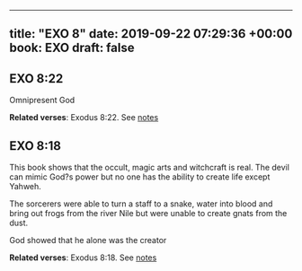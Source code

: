 
---
title: "EXO 8"
date: 2019-09-22 07:29:36 +00:00
book: EXO
draft: false
---

## EXO 8:22

Omnipresent God

**Related verses**: Exodus 8:22. See [notes](https://my.bible.com/notes/3258817982289929212)


## EXO 8:18

This book shows that the occult, magic arts and witchcraft is real. The devil can mimic God?s power but no one has the ability to create life except Yahweh. 

The sorcerers were able to turn a staff to a snake, water into blood and bring out frogs from the river Nile but were unable to create gnats from the dust. 

God showed that he alone was the creator

**Related verses**: Exodus 8:18. See [notes](https://my.bible.com/notes/3258817123850118136)

